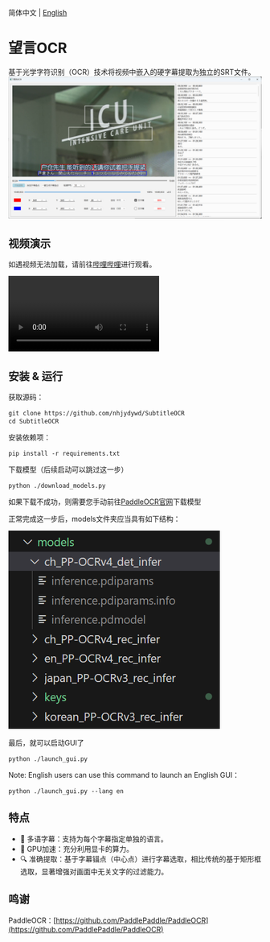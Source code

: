 简体中文 | [English](README.en.md)


# 望言OCR

基于光学字符识别（OCR）技术将视频中嵌入的硬字幕提取为独立的SRT文件。
<img src="docs/gui.png" alt="models文件夹" style="max-height: 300px;">

## 视频演示
如遇视频无法加载，请前往[哔哩哔哩](https://www.bilibili.com/video/BV1dJ2rYPEKP/)进行观看。

<video controls style="max-height: 300px;">
  <source src="docs/tutorial.mp4" type="video/mp4" >
  Your browser does not support the video tag.
</video>

## 安装 & 运行
获取源码：
```
git clone https://github.com/nhjydywd/SubtitleOCR
cd SubtitleOCR
```
安装依赖项：
```
pip install -r requirements.txt
```

下载模型（后续启动可以跳过这一步）
```
python ./download_models.py
```
如果下载不成功，则需要您手动前往[PaddleOCR官网](https://paddlepaddle.github.io/PaddleOCR/main/ppocr/model_list.html)下载模型

正常完成这一步后，models文件夹应当具有如下结构：

![models文件夹](docs/models.png)


最后，就可以启动GUI了
```
python ./launch_gui.py
```

Note: English users can use this command to launch an English GUI：
```
python ./launch_gui.py --lang en
```


## 特点
* 🔄 多语字幕：支持为每个字幕指定单独的语言。
* 🚀 GPU加速：充分利用显卡的算力。
* 🔍 准确提取：基于字幕锚点（中心点）进行字幕选取，相比传统的基于矩形框选取，显著增强对画面中无关文字的过滤能力。


## 鸣谢
PaddleOCR：[https://github.com/PaddlePaddle/PaddleOCR](https://github.com/PaddlePaddle/PaddleOCR)